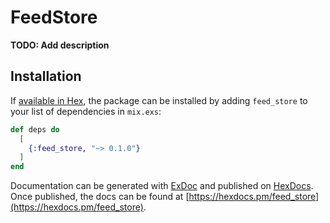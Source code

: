 # FeedStore

**TODO: Add description**

## Installation

If [available in Hex](https://hex.pm/docs/publish), the package can be installed
by adding `feed_store` to your list of dependencies in `mix.exs`:

```elixir
def deps do
  [
    {:feed_store, "~> 0.1.0"}
  ]
end
```

Documentation can be generated with [ExDoc](https://github.com/elixir-lang/ex_doc)
and published on [HexDocs](https://hexdocs.pm). Once published, the docs can
be found at [https://hexdocs.pm/feed_store](https://hexdocs.pm/feed_store).

